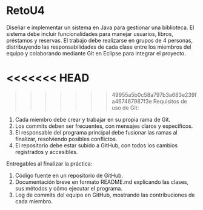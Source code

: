 # RetoU4
Diseñar e implementar un sistema en Java para gestionar una biblioteca.
El sistema debe incluir funcionalidades para manejar usuarios, libros, préstamos y reservas. El trabajo
debe realizarse en grupos de 4 personas, distribuyendo las responsabilidades de cada
clase entre los miembros del equipo y colaborando mediante Git en Eclipse para integrar
el proyecto.

<<<<<<< HEAD
=======

>>>>>>> 49955a5b0c58a797b3a683e239fa467467987f3e
   Requisitos de uso de Git:
1. Cada miembro debe crear y trabajar en su propia rama de Git.
2. Los commits deben ser frecuentes, con mensajes claros y específicos.
3. El responsable del programa principal debe fusionar las ramas al finalizar,
resolviendo posibles conflictos.
4. El repositorio debe estar subido a GitHub, con todos los cambios registrados y
accesibles.


Entregables al finalizar la práctica:
1. Código fuente en un repositorio de GitHub.
2. Documentación breve en formato README.md explicando las clases, sus
métodos y cómo ejecutar el programa.
3. Log de commits del equipo en GitHub, mostrando las contribuciones de cada
miembro.
